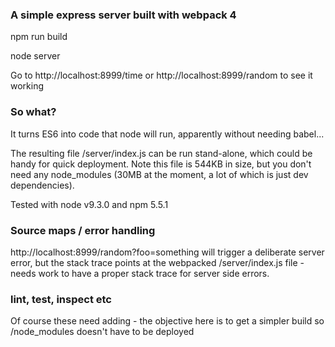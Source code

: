 ### A simple express server built with webpack 4

npm run build

node server

Go to http://localhost:8999/time or http://localhost:8999/random to see it working

### So what?

It turns ES6 into code that node will run, apparently without needing babel...

The resulting file /server/index.js can be run stand-alone, which could be handy for quick deployment. Note this file is 544KB in size, but you don't need any node_modules (30MB at the moment, a lot of which is just dev dependencies).

Tested with node v9.3.0 and npm 5.5.1

### Source maps / error handling

http://localhost:8999/random?foo=something will trigger a deliberate server error, but the stack trace points at the webpacked /server/index.js file - needs work to have a proper stack trace for server side errors.

### lint, test, inspect etc

Of course these need adding - the objective here is to get a simpler build so /node_modules doesn't have to be deployed
